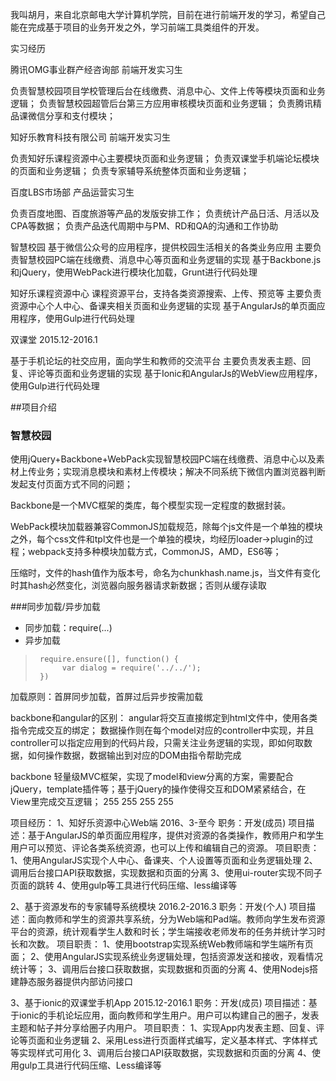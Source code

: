 我叫胡月，来自北京邮电大学计算机学院，目前在进行前端开发的学习，希望自己能在完成基于项目的业务开发之外，学习前端工具类组件的开发。

实习经历

腾讯OMG事业群产经咨询部
前端开发实习生

负责智慧校园项目学校管理后台在线缴费、消息中心、文件上传等模块页面和业务逻辑；
负责智慧校园超管后台第三方应用审核模块页面和业务逻辑；
负责腾讯精品课微信分享和支付模块；

知好乐教育科技有限公司
前端开发实习生

负责知好乐课程资源中心主要模块页面和业务逻辑；
负责双课堂手机端论坛模块的页面和业务逻辑；
负责专家辅导系统整体页面和业务逻辑；


百度LBS市场部
产品运营实习生

负责百度地图、百度旅游等产品的发版安排工作；
负责统计产品日活、月活以及CPA等数据；
负责产品迭代周期中与PM、RD和QA的沟通和工作协助

智慧校园
基于微信公众号的应用程序，提供校园生活相关的各类业务应用主要负责智慧校园PC端在线缴费、消息中心等页面和业务逻辑的实现基于Backbone.js和jQuery，使用WebPack进行模块化加载，Grunt进行代码处理 

知好乐课程资源中心
课程资源平台，支持各类资源搜索、上传、预览等主要负责资源中心个人中心、备课夹相关页面和业务逻辑的实现基于AngularJs的单页面应用程序，使用Gulp进行代码处理


双课堂 2015.12-2016.1

基于手机论坛的社交应用，面向学生和教师的交流平台主要负责发表主题、回复、评论等页面和业务逻辑的实现基于Ionic和AngularJs的WebView应用程序，使用Gulp进行代码处理


##项目介绍

### 智慧校园
使用jQuery+Backbone+WebPack实现智慧校园PC端在线缴费、消息中心以及素材上传业务；实现消息模块和素材上传模块；解决不同系统下微信内置浏览器判断发起支付页面方式不同的问题；

Backbone是一个MVC框架的类库，每个模型实现一定程度的数据封装。

WebPack模块加载器兼容CommonJS加载规范，除每个js文件是一个单独的模块之外，每个css文件和tpl文件也是一个单独的模块，均经历loader->plugin的过程；webpack支持多种模块加载方式，CommonJS，AMD，ES6等；

压缩时，文件的hash值作为版本号，命名为chunkhash.name.js，当文件有变化时其hash必然变化，浏览器向服务器请求新数据；否则从缓存读取

###同步加载/异步加载
* 同步加载：require(...)
* 异步加载

>      require.ensure([], function() {
>           var dialog = require('../../');
>      })

加载原则：首屏同步加载，首屏过后异步按需加载

backbone和angular的区别：
angular将交互直接绑定到html文件中，使用各类指令完成交互的绑定；
数据操作则在每个model对应的controller中实现，并且controller可以指定应用到的代码片段，只需关注业务逻辑的实现，即如何取数据，如何操作数据，数据输出到对应的DOM由指令帮助完成

backbone
轻量级MVC框架，实现了model和view分离的方案，需要配合jQuery，template插件等；基于jQuery的操作使得交互和DOM紧紧结合，在View里完成交互逻辑；
255 255 255 255


项目经历：
1、知好乐资源中心Web端
2016、3-至今
职务：开发(成员)
项目描述：基于AngularJS的单页面应用程序，提供对资源的各类操作，教师用户和学生用户可以预览、评论各类系统资源，也可以上传和编辑自己的资源。
项目职责：
1、使用AngularJS实现个人中心、备课夹、个人设置等页面和业务逻辑处理
2、调用后台接口API获取数据，实现数据和页面的分离
3、使用ui-router实现不同子页面的跳转
4、使用gulp等工具进行代码压缩、less编译等

2、基于资源发布的专家辅导系统模块
2016.2-2016.3
职务：开发(个人)
项目描述：面向教师和学生的资源共享系统，分为Web端和Pad端。教师向学生发布资源平台的资源，统计观看学生人数和时长；学生端接收老师发布的任务并统计学习时长和次数。
项目职责：
1、使用bootstrap实现系统Web教师端和学生端所有页面；
2、使用AngularJS实现系统业务逻辑处理，包括资源发送和接收，观看情况统计等；
3、调用后台接口获取数据，实现数据和页面的分离
4、使用Nodejs搭建静态服务器提供内部访问接口


3、基于ionic的双课堂手机App
2015.12-2016.1
职务：开发(成员)
项目描述：基于ionic的手机论坛应用，面向教师和学生用户。用户可以构建自己的圈子，发表主题和帖子并分享给圈子内用户。
项目职责：
1、实现App内发表主题、回复、评论等页面和业务逻辑
2、采用Less进行页面样式编写，定义基本样式、字体样式等实现样式可用化
3、调用后台接口API获取数据，实现数据和页面的分离
4、使用gulp工具进行代码压缩、Less编译等





